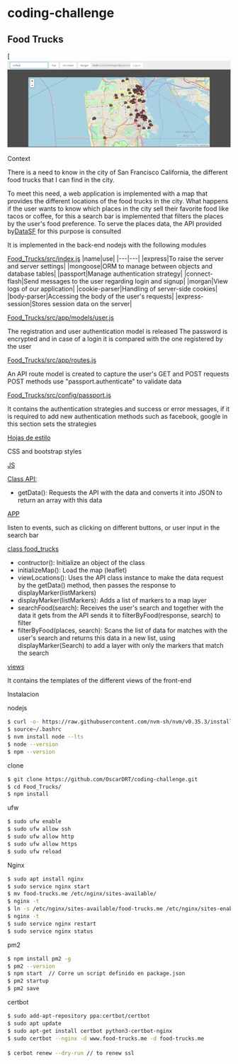# coding-challenge
## Food Trucks

[![N|Solid](https://github.com/OscarDRT/coding-challenge/blob/master/captures/capture.png)

Context

There is a need to know in the city of San Francisco California, the different food trucks that I can find in the city.

To meet this need, a web application is implemented with a map that provides the different locations of the food trucks in the city. What happens if the user wants to know which places in the city sell their favorite food like tacos or coffee, for this a search bar is implemented that filters the places by the user's food preference. To serve the places data, the API provided by[DataSF](https://data.sfgov.org/Economy-and-Community/Mobile-Food-Facility-Permit/rqzj-sfat) for this purpose is consulted

It is implemented in the back-end nodejs with the following modules

[Food_Trucks/src/index.js](https://github.com/OscarDRT/coding-challenge/blob/master/Food_Trucks/src/index.js)
|name|use|
|---|---|
|express|To raise the server and server settings|
|mongoose|ORM to manage between objects and database tables|
|passport|Manage authentication strategy|
|connect-flash|Send messages to the user regarding login and signup|
|morgan|View logs of our application|
|cookie-parser|Handling of server-side cookies|
|body-parser|Accessing the body of the user's requests|
|express-session|Stores session data on the server|

[Food_Trucks/src/app/models/user.js](https://github.com/OscarDRT/coding-challenge/blob/master/Food_Trucks/src/app/models/user.js)

The registration and user authentication model is released
The password is encrypted and in case of a login it is compared with the one registered by the user

[Food_Trucks/src/app/routes.js](https://github.com/OscarDRT/coding-challenge/blob/master/Food_Trucks/src/app/routes.js)

An API route model is created to capture the user's GET and POST requests
POST methods use "passport.authenticate" to validate data

[Food_Trucks/src/config/passport.js](https://github.com/OscarDRT/coding-challenge/blob/master/Food_Trucks/src/config/passport.js)

It contains the authentication strategies and success or error messages, if it is required to add new authentication methods such as facebook, google in this section sets the strategies

[Hojas de estilo](https://github.com/OscarDRT/coding-challenge/tree/master/Food_Trucks/src/public/css)

CSS and bootstrap styles

[JS](https://github.com/OscarDRT/coding-challenge/tree/master/Food_Trucks/src/public/js)

[Class API:](https://github.com/OscarDRT/coding-challenge/blob/master/Food_Trucks/src/public/js/API.js)

  - getData(): Requests the API with the data and converts it into JSON to return an array with this data

[APP](https://github.com/OscarDRT/coding-challenge/blob/master/Food_Trucks/src/public/js/app.js)

listen to events, such as clicking on different buttons, or user input in the search bar

[class food_trucks](https://github.com/OscarDRT/coding-challenge/blob/master/Food_Trucks/src/public/js/main.js)

  - contructor(): Initialize an object of the class
  - initializeMap(): Load the map (leaflet)
  - viewLocations(): Uses the API class instance to make the data request by the getData() method, then passes the response to displayMarker(listMarkers)
  - displayMarker(listMarkers): Adds a list of markers to a map layer
  - searchFood(search): Receives the user's search and together with the data it gets from the API sends it to filterByFood(response, search) to filter
  - filterByFood(places, search): Scans the list of data for matches with the user's search and returns this data in a new list, using displayMarker(Search) to add a layer with only the markers that match the search
  
[views](https://github.com/OscarDRT/coding-challenge/tree/master/Food_Trucks/src/views)
  
It contains the templates of the different views of the front-end
  
  
Instalacion 

nodejs
```sh
$ curl -o- https://raw.githubusercontent.com/nvm-sh/nvm/v0.35.3/install.sh | bash
$ source~/.bashrc
$ nvm install node --lts
$ node --version
$ npm --version
```
clone
```sh
$ git clone https://github.com/OscarDRT/coding-challenge.git
$ cd Food_Trucks/
$ npm install
```
ufw
```sh
$ sudo ufw enable
$ sudo ufw allow ssh
$ sudo ufw allow http
$ sudo ufw allow https
$ sudo ufw reload
```
Nginx
```sh
$ sudo apt install nginx
$ sudo service nginx start
$ mv food-trucks.me /etc/nginx/sites-available/
$ nginx -t 
$ ln -s /etc/nginx/sites-available/food-trucks.me /etc/nginx/sites-enabled/food-trucks.me
$ nginx -t
$ sudo service nginx restart
$ sudo service nginx status
```
pm2
```sh
$ npm install pm2 -g
$ pm2 --version
$ npm start  // Corre un script definido en package.json
$ pm2 startup
$ pm2 save
```
certbot
```sh
$ sudo add-apt-repository ppa:certbot/certbot
$ sudo apt update
$ sudo apt-get install certbot python3-certbot-nginx
$ sudo certbot --nginx -d www.food-trucks.me -d food-trucks.me

$ cerbot renew --dry-run // to renew ssl
```


